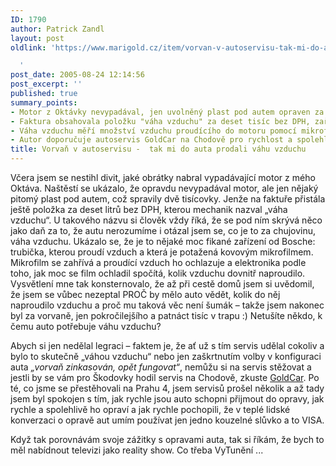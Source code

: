 ```yaml
---
ID: 1790
author: Patrick Zandl
layout: post
oldlink: 'https://www.marigold.cz/item/vorvan-v-autoservisu-tak-mi-do-auta-prodali-vahu-vzduchu

  '
post_date: 2005-08-24 12:14:56
post_excerpt: ''
published: true
summary_points:
- Motor z Oktávky nevypadával, jen uvolněný plast pod autem opraven za 2000 Kč.
- Faktura obsahovala položku "váha vzduchu" za deset tisíc bez DPH, zařízení od Bosche.
- Váha vzduchu měří množství vzduchu proudícího do motoru pomocí mikrofilmu.
- Autor doporučuje autoservis GoldCar na Chodově pro rychlost a spolehlivost.
title: Vorvaň v autoservisu -  tak mi do auta prodali váhu vzduchu
---
```


<p>Včera jsem se nestihl divit, jaké obrátky nabral vypadávající motor z mého Oktáva. Naštěstí se ukázalo, že opravdu nevypadával motor, ale jen nějaký pitomý plast pod autem, což spravily dvě tisícovky. Jenže na faktuře přistála ještě položka za deset litrů bez DPH, kterou mechanik nazval „váha vzduchu“. U takového názvu si člověk vždy říká, že se pod ním skrývá něco jako daň za to, že autu nerozumíme i otázal jsem se, co je to za chujovinu, váha vzduchu. Ukázalo se, že je to nějaké moc fikané zařízení od Bosche: trubička, kterou proudí vzduch a která je potažená kovovým mikrofilmem. Mikrofilm se zahřívá a proudící vzduch ho ochlazuje a elektronika podle toho, jak moc se film ochladil spočítá, kolik vzduchu dovnitř naproudilo. Vysvětlení mne tak konsternovalo, že až při cestě domů jsem si uvědomil, že jsem se vůbec nezeptal PROČ by mělo auto vědět, kolik do něj naproudilo vzduchu a proč mu taková věc není šumák – takže jsem nakonec byl za vorvaně, jen pokročilejšího a patnáct tisíc v trapu :) Netušíte někdo, k čemu auto potřebuje váhu vzduchu? </p>

<p>Abych si jen nedělal legraci – faktem je, že ať už s tím servis udělal cokoliv a bylo to skutečně „váhou vzduchu“ nebo jen zaškrtnutím volby v konfiguraci auta <em>„vorvaň zinkasován, opět fungovat“</em>, nemůžu si na servis stěžovat a jestli by se vám pro Škodovky hodil servis na Chodově, zkuste <a href="http://www.goldcar.cz/">GoldCar</a>. Po té, co jsme se přestěhovali na Prahu 4, jsem servisů prošel několik a až tady jsem byl spokojen s tím, jak rychle jsou auto schopni přijmout do opravy, jak rychle a spolehlivě ho opraví a jak rychle pochopili, že v teplé lidské konverzaci o opravě aut umím používat jen jedno kouzelné slůvko a to VISA.</p>

<p>Když tak porovnávám svoje zážitky s opravami auta, tak si říkám, že bych to měl nabídnout televizi jako reality show. Co třeba VyTunění ...
</p>
